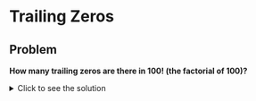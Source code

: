 # Trailing Zeros

## Problem

**How many trailing zeros are there in 100! (the factorial of 100)?**

<details>
<summary>Click to see the solution</summary>

### Solution

This is a straightforward problem. Trailing zeros in a factorial are created by multiplying pairs of **2 and 5**, as each pair produces a factor of 10.

In the factorial of 100 (**100!**), the frequency of **2** is much higher than the frequency of **5** in the prime factorization. Thus, the number of trailing zeros is determined by the frequency of **5** in the factorization.

#### Step-by-Step Explanation:
1. **Count the multiples of 5:**  
   Among the numbers from 1 to 100, the following are divisible by 5:  
   `5, 10, 15, 20, ..., 100`  
   There are **20 numbers** divisible by 5.

2. **Count additional multiples of 5² (25):**  
   Among these 20 numbers, some are divisible by **25**, contributing an extra factor of 5:  
   `25, 50, 75, 100`  
   There are **4 numbers** divisible by 25.

3. **Total frequency of 5:**  
   Adding these together:  
   `20 (from multiples of 5) + 4 (from multiples of 25) = 24`.

#### Final Answer:
The total frequency of **5** is **24**, so there are **24 trailing zeros** in **100!**.

</details>